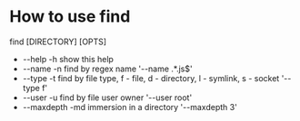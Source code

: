 How to use find
===============

find [DIRECTORY] [OPTS]
* --help -h       show this help
* --name -n       find by regex name '--name .*\.js$'
* --type -t       find by file type, f - file, d - directory, l - symlink, s - socket '--type f'
* --user -u       find by file user owner '--user root'
* --maxdepth -md  immersion in a directory '--maxdepth 3'